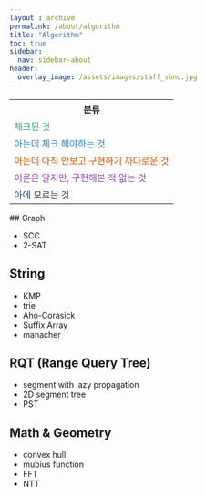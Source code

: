 ```yaml
---
layout : archive
permalink: /about/algorithm
title: "Algorithm"
toc: true
sidebar:
  nav: sidebar-about
header:
  overlay_image: /assets/images/staff_sbnu.jpg
---
```

<table>
  <tr>
    <th>분류</th>
  </tr>
  <tr>
    <td><font color = "#27AE60"> 체크된 것 </font> </td>
  </tr>
  <tr>
    <td><font color = "#2980B9"> 아는데 체크 해야하는 것 </font> </td>
  </tr>
  <tr>
    <td><font color = "#D35400"> 아는데 아직 안보고 구현하기 까다로운 것 </font></td>
  </tr>
  <tr>
    <td><font color = "#8E44AD"> 이론은 알지만, 구현해본 적 없는 것 </font></td>
  </tr>
  <tr>
    <td><font color = "#2C3E50"> 아에 모르는 것 </font></td>
  </tr>
</table>
## Graph

- SCC
- 2-SAT

## String

- KMP
- trie
- Aho-Corasick
- Suffix Array
- manacher

## RQT (Range Query Tree)

- segment with lazy propagation
- 2D segment tree
- PST

## Math & Geometry

- convex hull
- mubius function
- FFT
- NTT
